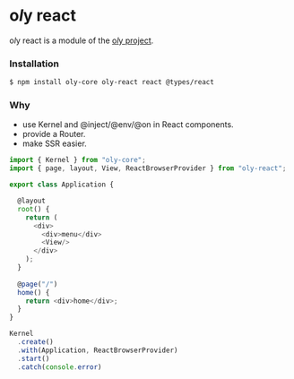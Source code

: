 # o*l*y react

o*l*y react is a module of the [o*l*y project](https://noly.me/oly).

### Installation

```bash
$ npm install oly-core oly-react react @types/react
```

### Why

- use Kernel and @inject/@env/@on in React components.
- provide a Router.
- make SSR easier.

```ts
import { Kernel } from "oly-core";
import { page, layout, View, ReactBrowserProvider } from "oly-react";

export class Application {

  @layout 
  root() {
    return (
      <div>
        <div>menu</div>
        <View/>
      </div>
    );
  }
  
  @page("/")
  home() {
    return <div>home</div>;
  }
}

Kernel
  .create()
  .with(Application, ReactBrowserProvider)
  .start()
  .catch(console.error)
```
